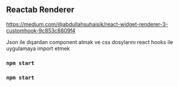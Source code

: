 

## Reactab Renderer

https://medium.com/@abdullahsuhaisik/react-widget-renderer-3-customhook-9c853c8809f4

Json ile dışardan component almak ve css dosylarını react hooks ile uygulamaya import etmek

### `npm start`

### `npm start`


